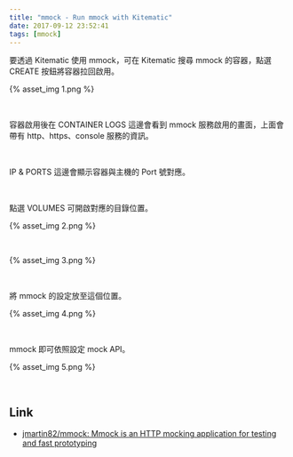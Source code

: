 ```yaml
---
title: "mmock - Run mmock with Kitematic"
date: 2017-09-12 23:52:41
tags: [mmock]
---
```


要透過 Kitematic 使用 mmock，可在 Kitematic 搜尋 mmock 的容器，點選 CREATE 按鈕將容器拉回啟用。  

<!-- More -->

{% asset_img 1.png %}

<br/>


容器啟用後在 CONTAINER LOGS 這邊會看到 mmock 服務啟用的畫面，上面會帶有 http、https、console 服務的資訊。

<br/>


IP & PORTS 這邊會顯示容器與主機的 Port 號對應。  

<br/>


點選 VOLUMES 可開啟對應的目錄位置。  

{% asset_img 2.png %}

<br/>



{% asset_img 3.png %}

<br/>


將 mmock 的設定放至這個位置。  

{% asset_img 4.png %}

<br/>


mmock 即可依照設定 mock API。  

{% asset_img 5.png %}

<br/>


Link
----
* [jmartin82/mmock: Mmock is an HTTP mocking application for testing and fast prototyping](https://github.com/jmartin82/mmock)

